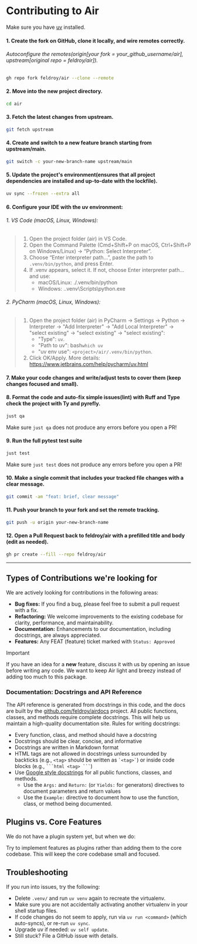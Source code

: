 # Contributing to Air

Make sure you have [uv](https://docs.astral.sh/uv/getting-started/installation/) installed.

#### 1. Create the fork on GitHub, clone it locally, and wire remotes correctly.

###### Autoconfigure the remotes(origin[your fork = your_github_username/air], upstream[original repo = feldroy/air]).

```bash
gh repo fork feldroy/air --clone --remote
```

#### 2. Move into the new project directory.

```bash
cd air
```

#### 3. Fetch the latest changes from upstream.

```bash
git fetch upstream
```

#### 4. Create and switch to a new feature branch starting from upstream/main.

```bash
git switch -c your-new-branch-name upstream/main
```

#### 5. Update the project's environment(ensures that all project dependencies are installed and up-to-date with the lockfile).

```bash
uv sync --frozen --extra all
```

#### 6. Configure your IDE with the uv environment:

###### 1. VS Code (macOS, Linux, Windows):

> 1. Open the project folder (air) in VS Code.
> 2. Open the Command Palette (Cmd+Shift+P on macOS, Ctrl+Shift+P on Windows/Linux) → “Python: Select Interpreter”.
> 3. Choose “Enter interpreter path…”, paste the path to `.venv/bin/python`, and press Enter.
> 4. If .venv appears, select it. If not, choose Enter interpreter path… and use:
>     - macOS/Linux: ./.venv/bin/python
>     - Windows: .\.venv\Scripts\python.exe

###### 2. PyCharm (macOS, Linux, Windows):

> 1. Open the project folder (air) in PyCharm → Settings → Python → Interpreter → "Add Interpreter"
>   → "Add Local Interpreter" → "select existing" → "select existing" → "select existing":
>    - "Type": `uv`.
>    - "Path to uv": bash```which uv```
>    - "uv env use": `<project>/air/.venv/bin/python`.
> 2. Click OK/Apply. More details: https://www.jetbrains.com/help/pycharm/uv.html

#### 7. Make your code changes and write/adjust tests to cover them (keep changes focused and small).

#### 8. Format the code and auto-fix simple issues(lint) with Ruff and Type check the project with Ty and pyrefly.

```bash
just qa
```

Make sure `just qa` does not produce any errors before you open a PR!

#### 9. Run the full pytest test suite

```bash
just test
```

Make sure `just test` does not produce any errors before you open a PR!

#### 10. Make a single commit that includes your tracked file changes with a clear message.

```bash
git commit -am "feat: brief, clear message"
```

#### 11. Push your branch to your fork and set the remote tracking.

```bash
git push -u origin your-new-branch-name
```

#### 12. Open a Pull Request back to feldroy/air with a prefilled title and body (edit as needed).

```bash
gh pr create --fill --repo feldroy/air
```

---

## Types of Contributions we're looking for

We are actively looking for contributions in the following areas:

* **Bug fixes:** If you find a bug, please feel free to submit a pull request with a fix.
* **Refactoring:** We welcome improvements to the existing codebase for clarity, performance, and maintainability.
* **Documentation:** Enhancements to our documentation, including docstrings, are always appreciated.
* **Features:** Any FEAT (feature) ticket marked with `Status: Approved`

> [!IMPORTANT]
> If you have an idea for a **new** feature, discuss it with us by opening an issue before writing any code. We want to
> keep Air light and breezy instead of adding too much to this package.

### Documentation: Docstrings and API Reference

The API reference is generated from docstrings in this code, and the docs are built by
the [github.com/feldroy/airdocs](https://github.com/feldroy/airdocs) project. All public functions, classes, and methods
require complete docstrings. This will help us maintain a high-quality documentation site. Rules for writing docstrings:

- Every function, class, and method should have a docstring
- Docstrings should be clear, concise, and informative
- Docstrings are written in Markdown format
- HTML tags are not allowed in docstrings unless surrounded by backticks (e.g., `<tag>` should be written as
  `` `<tag>` ``) or inside code blocks (e.g., ```` ```html <tag> ``` ````)
- Use [Google style docstrings](https://google.github.io/styleguide/pyguide.html#38-comments-and-docstrings) for all
  public functions, classes, and methods.
    - Use the `Args:` and `Return:` (or `Yields:` for generators) directives to document parameters and return values
    - Use the `Example:` directive to document how to use the function, class, or method being documented.

## Plugins vs. Core Features

We do not have a plugin system yet, but when we do:

Try to implement features as plugins rather than adding them to the core codebase. This will keep the core codebase
small and focused.

## Troubleshooting

If you run into issues, try the following:

* Delete `.venv/` and run `uv venv` again to recreate the virtualenv.
* Make sure you are not accidentally activating another virtualenv in your shell startup files.
* If code changes do not seem to apply, run via `uv run <command>` (which auto-syncs), or re-run `uv sync`.
* Upgrade uv if needed: `uv self update`.
* Still stuck? File a GitHub issue with details.
